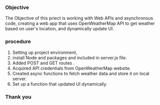 ### Objective

The Objective of this priect is working with Web APIs and asynchronous code, creating a web app that uses OpenWeatherMap API to get weather based on user's location, and dynamically update UI.

### procedure

1. Setting up project environment,
2. install Node and packages and included in server.js file.
3. Added POST and GET routes .
4. Acquired API credentials from OpenWeatherMap website.
5. Created async functions to fetch weather data and store it on local server.
6. Set up a function that updated UI dynamically.

### Thank you
